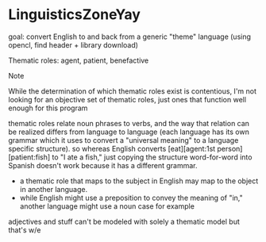 # LinguisticsZoneYay

goal: convert English to and back from a generic "theme" language (using opencl, find header + library download)

Thematic roles: agent, patient, benefactive

> [!NOTE]
> While the determination of which thematic roles exist is contentious, I'm not looking for an objective set of thematic roles, just ones that function well enough for this program

thematic roles relate noun phrases to verbs, and the way that relation can be realized differs from language to language (each language has its own grammar which it uses to convert a "universal meaning" to a language specific structure). so whereas English converts [eat][agent:1st person][patient:fish] to "I ate a fish," just copying the structure word-for-word into Spanish doesn't work because it has a different grammar.
- a thematic role that maps to the subject in English may map to the object in another language.
- while English might use a preposition to convey the meaning of "in," another language might use a noun case for example

adjectives and stuff can't be modeled with solely a thematic model but that's w/e
